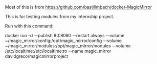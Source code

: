 Most of this is from https://github.com/bastilimbach/docker-MagicMirror

This is for testing modules from my internship project.

Run with this command:

docker run  -d --publish 80:8080 --restart always --volume ~/magic_mirror/config:/opt/magic_mirror/config --volume ~/magic_mirror/modules:/opt/magic_mirror/modules --volume /etc/localtime:/etc/localtime:ro --name magic_mirror davidgreco/magicmirrorproject
